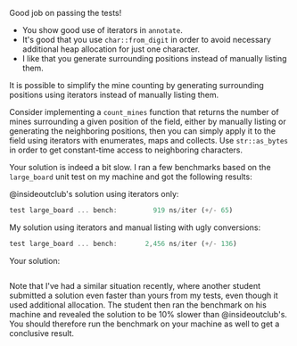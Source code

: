 Good job on passing the tests!

 * You show good use of iterators in `annotate`.
 * It's good that you use `char::from_digit` in order to avoid necessary
   additional heap allocation for just one character.
 * I like that you generate surrounding positions instead of manually listing
   them.

It is possible to simplify the mine counting by generating surrounding
positions using iterators instead of manually listing them.

Consider implementing a `count_mines` function that returns the number of mines
surrounding a given position of the field, either by manually listing or
generating the neighboring positions, then you can simply apply it to the field
using iterators with enumerates, maps and collects. Use `str::as_bytes` in
order to get constant-time access to neighboring characters.

Your solution is indeed a bit slow. I ran a few benchmarks based on the
`large_board` unit test on my machine and got the following results:

@insideoutclub's solution using iterators only:

```rust
test large_board ... bench:         919 ns/iter (+/- 65)
```

My solution using iterators and manual listing with ugly conversions:

```rust
test large_board ... bench:       2,456 ns/iter (+/- 136)
```

Your solution:

```rust

```

Note that I've had a similar situation recently, where another student
submitted a solution even faster than yours from my tests, even though it used
additional allocation. The student then ran the benchmark on his machine and
revealed the solution to be 10% slower than @insideoutclub's. You should
therefore run the benchmark on your machine as well to get a conclusive result.
